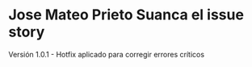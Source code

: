 # Jose Mateo Prieto Suanca el issue story
Versión 1.0.1 - Hotfix aplicado para corregir errores críticos
